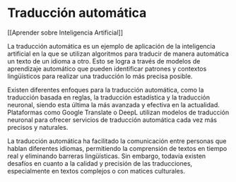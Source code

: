 # Traducción automática

[[Aprender sobre Inteligencia Artificial]]

La traducción automática es un ejemplo de aplicación de la inteligencia artificial en la que se utilizan algoritmos para traducir de manera automática un texto de un idioma a otro. Esto se logra a través de modelos de aprendizaje automático que pueden identificar patrones y contextos lingüísticos para realizar una traducción lo más precisa posible.

Existen diferentes enfoques para la traducción automática, como la traducción basada en reglas, la traducción estadística y la traducción neuronal, siendo esta última la más avanzada y efectiva en la actualidad. Plataformas como Google Translate o DeepL utilizan modelos de traducción neuronal para ofrecer servicios de traducción automática cada vez más precisos y naturales.

La traducción automática ha facilitado la comunicación entre personas que hablan diferentes idiomas, permitiendo la comprensión de textos en tiempo real y eliminando barreras lingüísticas. Sin embargo, todavía existen desafíos en cuanto a la calidad y precisión de las traducciones, especialmente en textos complejos o con matices culturales.
